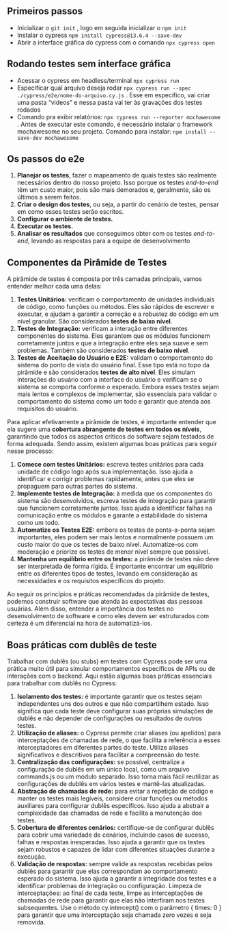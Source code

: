 ## Primeiros passos

- Inicializar o `git init` , logo em seguida inicializar o `npm init`
- Instalar o cypress `npm install cypress@13.6.4 --save-dev`
- Abrir a interface gráfica do cypress com o comando `npx cypress open`


## Rodando testes sem interface gráfica
- Acessar o cypress em headless/terminal  `npx cypress run`
- Especificar qual arquivo deseja rodar `npx cypress run --spec ./cypress/e2e/nome-do-arquivo.cy.js` . Esse em específico, vai criar uma pasta “videos” e nessa pasta vai ter às gravações dos testes rodados
- Comando pra exibir relatórios: `npx cypress run --reporter mochawesome`  . Antes de executar este comando, é necessário instalar o framework mochawesome no seu projeto. Comando para instalar: `npm install --save-dev mochawesome`

## Os passos do e2e

1. **Planejar os testes**, fazer o mapeamento de quais testes são realmente necessários dentro do nosso projeto. Isso porque os testes *end-to-end* têm um custo maior, pois são mais demorados e, geralmente, são os últimos a serem feitos.
2. **Criar o design dos testes**, ou seja, a partir do cenário de testes, pensar em como esses testes serão escritos.
3. **Configurar o ambiente de testes.**
4. **Executar os testes.**
5. **Analisar os resultados** que conseguimos obter com os testes *end-to-end*, levando as respostas para a equipe de desenvolvimento

## **Componentes da Pirâmide de Testes**

A pirâmide de testes é composta por três camadas principais, vamos entender melhor cada uma delas:

1. **Testes Unitários:** verificam o comportamento de
unidades individuais de código, como funções ou métodos. Eles são
rápidos de escrever e executar, e ajudam a garantir a correção e a
robustez do código em um nível granular. São considerados **testes de baixo nível**.
2. **Testes de Integração:** verificam a interação entre diferentes componentes do sistema. Eles
garantem que os módulos funcionem corretamente juntos e que a integração entre eles seja suave e sem problemas. Também são considerados **testes de baixo nível**.
3. **Testes de Aceitação do Usuário e E2E:** validam o comportamento do sistema do ponto de vista do usuário final. Esse tipo está no topo da pirâmide e são considerados **testes de alto nível**. Eles simulam interações do usuário com a interface do usuário e
verificam se o sistema se comporta conforme o esperado. Embora esses
testes sejam mais lentos e complexos de implementar, são essenciais para validar o comportamento do sistema como um todo e garantir que atenda
aos requisitos do usuário.

Para aplicar efetivamente a pirâmide de testes, é importante entender que ela sugere uma **cobertura abrangente de testes em todos os níveis**,
 garantindo que todos os aspectos críticos do software sejam testados de
 forma adequada. Sendo assim, existem algumas boas práticas para seguir 
nesse processo:

1. **Comece com testes Unitários:** escreva testes
unitários para cada unidade de código logo após sua implementação. Isso
ajuda a identificar e corrigir problemas rapidamente, antes que eles se
propaguem para outras partes do sistema.
2. **Implemente testes de Integração:** à medida que os componentes do sistema são desenvolvidos, escreva
testes de integração para garantir que funcionem corretamente juntos.
Isso ajuda a identificar falhas na comunicação entre os módulos e
garante a estabilidade do sistema como um todo.
3. **Automatize os Testes E2E:** embora os testes de ponta-a-ponta sejam importantes, eles podem ser
mais lentos e normalmente possuem um custo maior do que os testes de
baixo nível. Automatize-os com moderação e priorize os testes de menor
nível sempre que possível.
4. **Mantenha um equilíbrio entre os testes:** a pirâmide de testes não deve ser interpretada de forma rígida. É
importante encontrar um equilíbrio entre os diferentes tipos de testes,
levando em consideração as necessidades e os requisitos específicos do
projeto.

Ao seguir os princípios e práticas recomendadas da pirâmide de 
testes, podemos construir software que atenda às expectativas das 
pessoas usuárias. Além disso, entender a importância dos testes no 
desenvolvimento de software e como eles devem ser estruturados com certeza é um diferencial na hora de automatizá-los.

 ## Boas práticas com dublês de teste
 Trabalhar com dublês (ou stubs) em testes com Cypress pode ser uma prática muito útil para simular comportamentos específicos de APIs ou de interações com o backend. Aqui estão algumas boas práticas essenciais para trabalhar com dublês no Cypress:

1. **Isolamento dos testes:** é importante garantir que os testes sejam independentes uns dos outros e que não compartilhem estado. Isso significa que cada teste deve configurar suas próprias simulações de dublês e não depender de configurações ou resultados de outros testes.
2. **Utilização de aliases:** o Cypress permite criar aliases (ou apelidos) para interceptações de chamadas de rede, o que facilita a referência a esses interceptadores em diferentes partes do teste. Utilize aliases significativos e descritivos para facilitar a compreensão do teste.
3. **Centralização das configurações:** se possível, centralize a configuração de dublês em um único local, como um arquivo commands.js ou um módulo separado. Isso torna mais fácil reutilizar as configurações de dublês em vários testes e mantê-las atualizadas.
4. **Abstração de chamadas de rede:** para evitar a repetição de código e manter os testes mais legíveis, considere criar funções ou métodos auxiliares para configurar dublês específicos. Isso ajuda a abstrair a complexidade das chamadas de rede e facilita a manutenção dos testes.
5. **Cobertura de diferentes cenários:** certifique-se de configurar dublês para cobrir uma variedade de cenários, incluindo casos de sucesso, falhas e respostas inesperadas. Isso ajuda a garantir que os testes sejam robustos e capazes de lidar com diferentes situações durante a execução.
6. **Validação de respostas:** sempre valide as respostas recebidas pelos dublês para garantir que elas correspondam ao comportamento esperado do sistema. Isso ajuda a garantir a integridade dos testes e a identificar problemas de integração ou configuração.
Limpeza de interceptações: ao final de cada teste, limpe as interceptações de chamadas de rede para garantir que elas não interfiram nos testes subsequentes. Use o método cy.intercept() com o parâmetro { times: 0 } para garantir que uma interceptação seja chamada zero vezes e seja removida.
